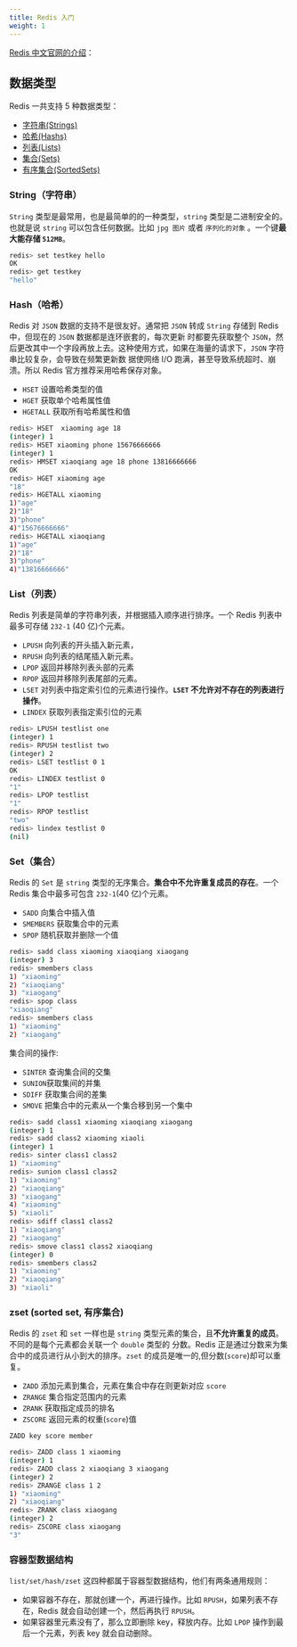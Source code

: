 ```yaml
---
title: Redis 入门
weight: 1
---
```


[Redis 中文官网的介绍](http://www.redis.cn/)：

## 数据类型

Redis 一共支持 5 种数据类型：

- [字符串(Strings)](03_redis_string.md)
- [哈希(Hashs)](04_redis_hash.md)
- [列表(Lists)](07_redis_list.md)
- [集合(Sets)](05_redis_set.md)
- [有序集合(SortedSets)](06_redis_sortedset.md)

### String（字符串）

`String` 类型是最常用，也是最简单的的一种类型，`string` 类型是二进制安全的。也就是说 `string` 可以包含任何数据。比如 `jpg 图片`
或者 `序列化的对象` 。一个键**最大能存储 `512MB`**。

``` bash
redis> set testkey hello
OK
redis> get testkey
"hello"
```

### Hash（哈希）

Redis 对 `JSON` 数据的支持不是很友好。通常把 `JSON` 转成 `String` 存储到 Redis 中，但现在的 `JSON` 数据都是连环嵌套的，每次更新
时都要先获取整个 `JSON`，然后更改其中一个字段再放上去。这种使用方式，如果在海量的请求下，`JSON` 字符串比较复杂，会导致在频繁更新数
据使网络 I/O 跑满，甚至导致系统超时、崩溃。所以 Redis 官方推荐采用哈希保存对象。

- `HSET` 设置哈希类型的值
- `HGET` 获取单个哈希属性值
- `HGETALL` 获取所有哈希属性和值

``` bash
redis> HSET  xiaoming age 18
(integer) 1
redis> HSET xiaoming phone 15676666666
(integer) 1
redis> HMSET xiaoqiang age 18 phone 13816666666
OK
redis> HGET xiaoming age
"18"
redis> HGETALL xiaoming
1)"age"
2)"18"
3)"phone"
4)"15676666666"
redis> HGETALL xiaoqiang
1)"age"
2)"18"
3)"phone"
4)"13816666666"
```

### List（列表）

Redis 列表是简单的字符串列表，并根据插入顺序进行排序。一个 Redis 列表中最多可存储 `232-1` (40 亿)个元素。

- `LPUSH` 向列表的开头插入新元素，
- `RPUSH` 向列表的结尾插入新元素。
- `LPOP` 返回并移除列表头部的元素
- `RPOP` 返回并移除列表尾部的元素。
- `LSET` 对列表中指定索引位的元素进行操作。**`LSET` 不允许对不存在的列表进行操作**。
- `LINDEX` 获取列表指定索引位的元素

``` bash
redis> LPUSH testlist one
(integer) 1
redis> RPUSH testlist two
(integer) 2
redis> LSET testlist 0 1
OK
redis> LINDEX testlist 0
"1"
redis> LPOP testlist
"1"
redis> RPOP testlist
"two"
redis> lindex testlist 0
(nil)
```

### Set（集合）

Redis 的 `Set` 是 `string` 类型的无序集合。**集合中不允许重复成员的存在**。一个 Redis 集合中最多可包含 `232-1`(40 亿)个元素。

- `SADD` 向集合中插入值
- `SMEMBERS` 获取集合中的元素
- `SPOP` 随机获取并删除一个值

``` bash
redis> sadd class xiaoming xiaoqiang xiaogang
(integer) 3
redis> smembers class
1) "xiaoming"
2) "xiaoqiang"
3) "xiaogang"
redis> spop class
"xiaoqiang"
redis> smembers class
1) "xiaoming"
2) "xiaogang"
```

集合间的操作:

- `SINTER` 查询集合间的交集
- `SUNION`获取集间的并集
- `SDIFF` 获取集合间的差集
- `SMOVE` 把集合中的元素从一个集合移到另一个集中

``` bash
redis> sadd class1 xiaoming xiaoqiang xiaogang
(integer) 1
redis> sadd class2 xiaoming xiaoli
(integer) 1
redis> sinter class1 class2
1) "xiaoming"
redis> sunion class1 class2
1) "xiaoming"
2) "xiaoqiang"
3) "xiaogang"
4) "xiaoming"
5) "xiaoli"
redis> sdiff class1 class2
1) "xiaoqiang"
2) "xiaogang"
redis> smove class1 class2 xiaoqiang
(integer) 0
redis> smembers class2
1) "xiaoming"
2) "xiaoqiang"
3) "xiaoli"
```

### zset (sorted set, 有序集合)

Redis 的 `zset` 和 `set` 一样也是 `string` 类型元素的集合，且**不允许重复的成员**。不同的是每个元素都会关联一个 `double` 类型的
分数。Redis 正是通过分数来为集合中的成员进行从小到大的排序。`zset` 的成员是唯一的,但分数(`score`)却可以重复。

- `ZADD` 添加元素到集合，元素在集合中存在则更新对应 `score`
- `ZRANGE` 集合指定范围内的元素
- `ZRANK` 获取指定成员的排名
- `ZSCORE` 返回元素的权重(`score`)值

``` bash
ZADD key score member
```

``` bash
redis> ZADD class 1 xiaoming
(integer) 1
redis> ZADD class 2 xiaoqiang 3 xiaogang
(integer) 2
redis> ZRANGE class 1 2
1) "xiaoming"
2) "xiaoqiang"
redis> ZRANK class xiaogang
(integer) 2
redis> ZSCORE class xiaogang
"3"
```

### 容器型数据结构

`list/set/hash/zset` 这四种都属于容器型数据结构，他们有两条通用规则：

- 如果容器不存在，那就创建一个，再进行操作。比如 `RPUSH`，如果列表不存在，Redis 就会自动创建一个，然后再执行 `RPUSH`。
- 如果容器里元素没有了，那么立即删除 key，释放内存。比如 `LPOP` 操作到最后一个元素，列表 key 就会自动删除。
